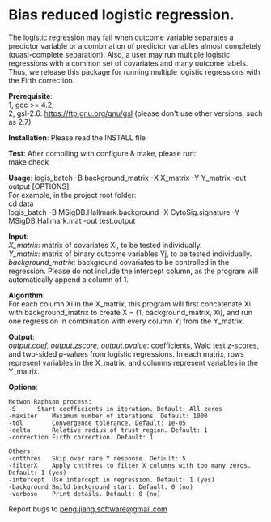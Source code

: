 # Bias reduced logistic regression.  
The logistic regression may fail when outcome variable separates a predictor variable or a combination of predictor variables almost completely (quasi-complete separation). Also, a user may run multiple logistic regressions with a common set of covariates and many outcome labels. Thus, we release this package for running multiple logistic regressions with the Firth correction.  

**Prerequisite**:  
1, gcc >= 4.2;  
2, gsl-2.6: https://ftp.gnu.org/gnu/gsl  (please don't use other versions, such as 2.7)
  

**Installation**: Please read the INSTALL file  

**Test**: After compiling with configure & make, please run:  
make check  

**Usage**: logis_batch -B background_matrix -X X_matrix -Y Y_matrix -out output [OPTIONS]  
For example, in the project root folder:  
cd data  
logis_batch -B MSigDB.Hallmark.background -X CytoSig.signature -Y MSigDB.Hallmark.mat -out test.output  

**Input**:  
*X_matrix*: matrix of covariates Xi, to be tested individually.  
*Y_matrix*: matrix of binary outcome variables Yj, to be tested individually.  
*background_matrix*: background covariates to be controlled in the regression. Please do not include the intercept column, as the program will automatically append a column of 1.  

**Algorithm**:  
For each column Xi in the X_matrix, this program will first concatenate Xi with background_matrix to create X = (1, background_matrix, Xi), and run one regression in combination with every column Yj from the Y_matrix.  

**Output**:  
*output.coef, output.zscore, output.pvalue*: coefficients, Wald test z-scores, and two-sided p-values from logistic regressions. In each matrix, rows represent variables in the X_matrix, and columns represent variables in the Y_matrix.  

**Options**:  
  
	Netwon Raphson process:  
	-S		Start coefficients in iteration. Default: All zeros   
	-maxiter	Maximum number of iterations. Default: 1000  
	-tol		Convergence tolerance. Default: 1e-05  
	-delta		Relative radius of trust region. Default: 1  
	-correction	Firth correction. Default: 1  
  
	Others:  
	-cntthres	Skip over rare Y response. Default: 5  
	-filterX	Apply cntthres to filter X columns with too many zeros. Default: 1 (yes)  
	-intercept	Use intercept in regression. Default: 1 (yes)  
	-background	Build background start. Default: 0 (no)  
	-verbose	Print details. Default: 0 (no)  
  
Report bugs to peng.jiang.software@gmail.com  
